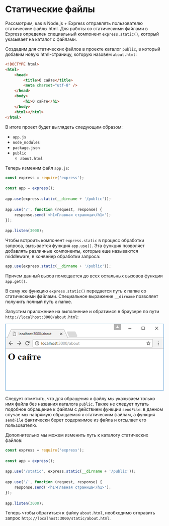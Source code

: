 # Статические файлы

Рассмотрим, как в Node.js + Express отправлять пользователю статические файлы html. Для работы со статическими файлами в Express определен специальный компонент `express.static()`, который указывает на каталог с файлами.

Создадим для статических файлов в проекте каталог `public`, в который добавим новую html-страницу, которую назовем `about.html`:

```html
<!DOCTYPE html>
<html>
    <head>
        <title>О сайте</title>
        <meta charset="utf-8" />
    </head>
    <body>
        <h1>О сайте</h1>
    </body>
    <html></html>
</html>
```

В итоге проект будет выглядеть следующим образом:

-   `app.js`
-   `node_modules`
-   `package.json`
-   `public`
    -   `about.html`

Теперь изменим файл `app.js`:

```js
const express = require('express');

const app = express();

app.use(express.static(__dirname + '/public'));

app.use('/', function (request, response) {
    response.send('<h1>Главная страница</h1>');
});

app.listen(3000);
```

Чтобы встроить компонент `express.static` в процесс обработки запроса, вызывается функция `app.use()`. Эта функция позволяет добавлять различные компоненты, которые еще называются middleware, в конвейер обработки запроса:

```js
app.use(express.static(__dirname + '/public'));
```

Причем данный вызов помещается до всех остальных вызовов функции `app.get()`.

В саму же функцию `express.static()` передается путь к папке со статическими файлами. Специальное выражение `__dirname` позволяет получить полный путь к папке.

Запустим приложение на выполнение и обратимся в браузере по пути `http://localhost:3000/about.html`:

![4.4.png](4.4.png)

Следует отметить, что для обращения к файлу мы указываем только имя файла без названия каталога `public`. Также не следует путать подобное обращение к файлам с действием функции `sendFile`: в данном случае мы напрямую обращаемся к статическим файлам, а функция `sendFile` фактически берет содержимое из файла и отсылает его пользователю.

Дополнительно мы можем изменить путь к каталогу статических файлов:

```js
const express = require('express');

const app = express();

app.use('/static', express.static(__dirname + '/public'));

app.use('/', function (request, response) {
    response.send('<h1>Главная страница</h1>');
});

app.listen(3000);
```

Теперь чтобы обратиться к файлу `about.html`, необходимо отправить запрос `http://localhost:3000/static/about.html`.
